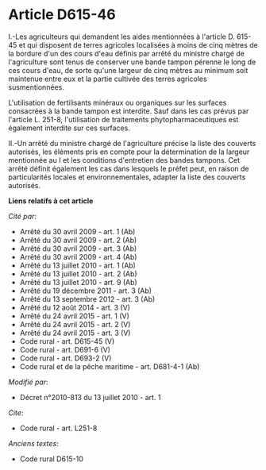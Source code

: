 # Article D615-46

I.-Les agriculteurs qui demandent les aides mentionnées à l'article D. 615-45 et qui disposent de terres agricoles localisées
à moins de cinq mètres de la bordure d'un des cours d'eau définis par arrêté du ministre chargé de l'agriculture sont tenus
de conserver une bande tampon pérenne le long de ces cours d'eau, de sorte qu'une largeur de cinq mètres au minimum soit
maintenue entre eux et la partie cultivée des terres agricoles susmentionnées.

L'utilisation de fertilisants minéraux ou organiques sur les surfaces consacrées à la bande tampon est interdite. Sauf dans
les cas prévus par l'article L. 251-8, l'utilisation de traitements phytopharmaceutiques est également interdite sur ces
surfaces. 

II.-Un arrêté du ministre chargé de l'agriculture précise la liste des couverts autorisés, les éléments pris en compte pour
la détermination de la largeur mentionnée au I et les conditions d'entretien des bandes tampons. Cet arrêté définit également
les cas dans lesquels le préfet peut, en raison de particularités locales et environnementales, adapter la liste des couverts
autorisés.

**Liens relatifs à cet article**

_Cité par_:

  - Arrêté du 30 avril 2009 - art. 1 (Ab)
  - Arrêté du 30 avril 2009 - art. 2 (Ab)
  - Arrêté du 30 avril 2009 - art. 3 (Ab)
  - Arrêté du 30 avril 2009 - art. 4 (Ab)
  - Arrêté du 13 juillet 2010 - art. 1 (Ab)
  - Arrêté du 13 juillet 2010 - art. 2 (Ab)
  - Arrêté du 13 juillet 2010 - art. 9 (Ab)
  - Arrêté du 19 décembre 2011 - art. 3 (Ab)
  - Arrêté du 13 septembre 2012 - art. 3 (Ab)
  - Arrêté du 12 août 2014 - art. 3 (V)
  - Arrêté du 24 avril 2015 - art. 1 (V)
  - Arrêté du 24 avril 2015 - art. 2 (V)
  - Arrêté du 24 avril 2015 - art. 3 (V)
  - Code rural - art. D615-45 (V)
  - Code rural - art. D691-6 (V)
  - Code rural - art. D693-2 (V)
  - Code rural et de la pêche maritime - art. D681-4-1 (Ab)

_Modifié par_:

  - Décret n°2010-813 du 13 juillet 2010 - art. 1

_Cite_:

  - Code rural - art. L251-8

_Anciens textes_:

  - Code rural D615-10
